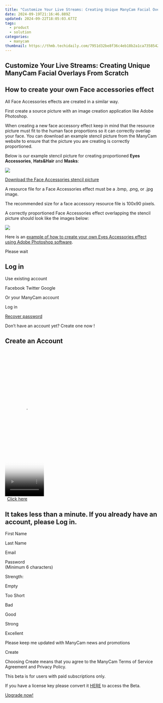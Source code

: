 ```yaml
---
title: "Customize Your Live Streams: Creating Unique ManyCam Facial Overlays From Scratch"
date: 2024-09-19T21:16:46.889Z
updated: 2024-09-22T18:05:03.677Z
tags:
  - product
  - solution
categories:
  - manycam
thumbnail: https://thmb.techidaily.com/7951d32be8f36c4eb18b2a1ca73585423cfb1568fc448e5639b2a4a582d5f7dd.jpg
---
```


## Customize Your Live Streams: Creating Unique ManyCam Facial Overlays From Scratch

## How to create your own Face accessories effect

 All Face Accessories effects are created in a similar way.

 First create a source picture with an image creation application like Adobe Photoshop.

 When creating a new face accessory effect keep in mind that the resource picture must fit to the human face proportions so it can correctly overlap your face. You can download an example stencil picture from the ManyCam website to ensure that the picture you are creating is correctly proportioned.

 Below is our example stencil picture for creating proportioned **Eyes Accessories**, **Hats&Hair** and **Masks**:

![](https://manycam.com/build/images/help/face/face_screen1.jpg?v=bbb2f99768)  

[Download the Face Accessories stencil picture](https://tools.techidaily.com/manycam/products/)

 A resource file for a Face Accessories effect must be a .bmp, .png, or .jpg image.

 The recommended size for a face accessory resource file is 100x90 pixels.

 A correctly proportioned Face Accessories effect overlapping the stencil picture should look like the images below:

![](https://manycam.com/build/images/help/face/face_screen2.jpg?v=67b7217b48)  

Here is an [example of how to create your own Eyes Accessories effect using Adobe Photoshop software](https://tools.techidaily.com/manycam/products/).

  
Please wait 

## Log in

Use existing account

Facebook Twitter Google 

Or your ManyCam account

Log in 

[Recover password](https://tools.techidaily.com/manycam/products/) 

 Don’t have an account yet? Create one now ! 

## Create an Account

<!-- affiliate ads begin -->
<span id="1977004">
					<video width="128" height="480" style="cursor:pointer"
           poster="//a.impactradius-go.com/display-clicktoplayimage/1977004.png"
           onclick="if(!this.playClicked){this.play();this.setAttribute('controls',true);this.playClicked=true;}">
	   <source src="//a.impactradius-go.com/display-ad/22993-1977004">
	   <img src="//a.impactradius-go.com/display-clicktoplayimage/1977004.png" style="border: none; height: 100%; width: 100%; object-fit: contain">
	</video>
	<div style="width:80px;text-align:center"><a href="javascript:window.open(decodeURIComponent('https%3A%2F%2Fhomestyler.sjv.io%2Fc%2F5597632%2F1977004%2F22993'), '_blank');void(0);">Click here</a></div>
</span>
<img height="0" width="0" src="https://imp.pxf.io/i/5597632/1977004/22993" style="position:absolute;visibility:hidden;" border="0" />
<!-- affiliate ads end -->

## It takes less than a minute. If you already have an account, please Log in.

First Name 

Last Name 

Email 

Password  
(Minimum 6 characters) 

Strength: 

Empty

Too Short

Bad

Good

Strong

Excellent

Please keep me updated with ManyCam news and promotions 

Create 

Choosing Create means that you agree to the ManyCam Terms of Service Agreement and Privacy Policy.

This beta is for users with paid subscriptions only.

If you have a license key please convert it [HERE](https://tools.techidaily.com/manycam/products/) to access the Beta.

[Upgrade now!](https://tools.techidaily.com/manycam/products/)

<ins class="adsbygoogle"
     style="display:block"
     data-ad-format="autorelaxed"
     data-ad-client="ca-pub-7571918770474297"
     data-ad-slot="1223367746"></ins>

<ins class="adsbygoogle"
     style="display:block"
     data-ad-client="ca-pub-7571918770474297"
     data-ad-slot="8358498916"
     data-ad-format="auto"
     data-full-width-responsive="true"></ins>



